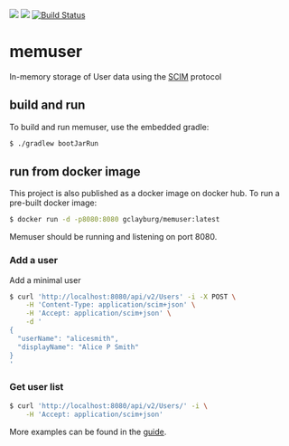 [![](https://images.microbadger.com/badges/version/gclayburg/memuser.svg)](https://microbadger.com/images/gclayburg/memuser "Get your own version badge on microbadger.com") [![](https://images.microbadger.com/badges/image/gclayburg/memuser.svg)](https://microbadger.com/images/gclayburg/memuser "Get your own image badge on microbadger.com")
[![Build Status](https://travis-ci.org/gclayburg/memuser.svg?branch=master)](https://travis-ci.org/gclayburg/memuser)


# memuser
In-memory storage of User data using the [SCIM](http://www.simplecloud.info/) protocol

## build and run

To build and run memuser, use the embedded gradle:

```bash
$ ./gradlew bootJarRun
```

## run from docker image

This project is also published as a docker image on docker hub.  To run a pre-built docker image:

```bash
$ docker run -d -p8080:8080 gclayburg/memuser:latest
```

Memuser should be running and listening on port 8080.

### Add a user

Add a minimal user
```bash
$ curl 'http://localhost:8080/api/v2/Users' -i -X POST \
    -H 'Content-Type: application/scim+json' \
    -H 'Accept: application/scim+json' \
    -d '
{
  "userName": "alicesmith",
  "displayName": "Alice P Smith"
}
'
```

### Get user list

```bash
$ curl 'http://localhost:8080/api/v2/Users/' -i \
    -H 'Accept: application/scim+json'
```    

More examples can be found in the [guide](https://gclayburg.github.io/memuser/).


